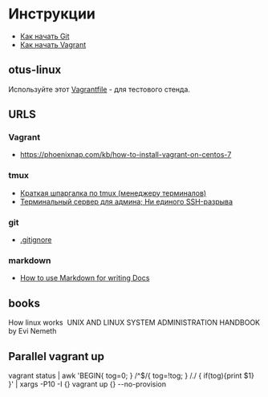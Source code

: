 # Инструкции

* [Как начать Git](git_quick_start.md)
* [Как начать Vagrant](vagrant_quick_start.md)

## otus-linux

Используйте этот [Vagrantfile](Vagrantfile) - для тестового стенда.

## URLS

### Vagrant
- https://phoenixnap.com/kb/how-to-install-vagrant-on-centos-7

### tmux
- [Краткая шпаргалка по tmux (менеджеру терминалов)](https://habr.com/ru/post/126996/)
- [Терминальный сервер для админа; Ни единого SSH-разрыва](https://habr.com/ru/company/vdsina/blog/472746/)

### git
- [.gitignore](https://www.atlassian.com/git/tutorials/saving-changes/gitignore)

### markdown
- [How to use Markdown for writing Docs](https://docs.microsoft.com/en-us/contribute/how-to-write-use-markdown)

## books
How linux works 
UNIX AND LINUX SYSTEM ADMINISTRATION HANDBOOK by Evi Nemeth 

## Parallel vagrant up

vagrant status | awk 'BEGIN{ tog=0; } /^$/{ tog=!tog; } /./ { if(tog){print $1} }' | xargs -P10 -I {} vagrant up {} --no-provision